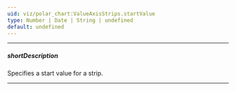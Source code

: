 ```yaml
---
uid: viz/polar_chart:ValueAxisStrips.startValue
type: Number | Date | String | undefined
default: undefined
---
```

---
##### shortDescription
Specifies a start value for a strip.

---
